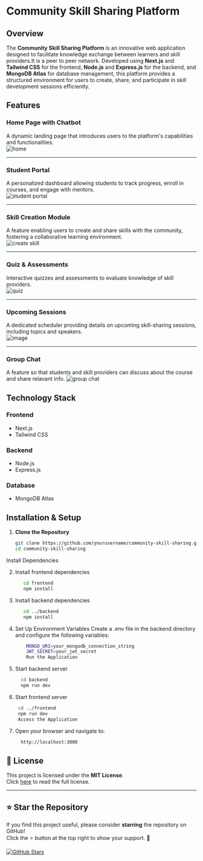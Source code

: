 # Community Skill Sharing Platform

## Overview
The **Community Skill Sharing Platform** is an innovative web application designed to facilitate knowledge exchange between learners and skill providers.It is a peer to peer network. Developed using **Next.js** and **Tailwind CSS** for the frontend, **Node.js** and **Express.js** for the backend, and **MongoDB Atlas** for database management, this platform provides a structured environment for users to create, share, and participate in skill development sessions efficiently.

## Features

### Home Page with Chatbot
A dynamic landing page that introduces users to the platform's capabilities and functionalities.  
 ![home](https://github.com/user-attachments/assets/a1f0068b-1796-46b1-86bc-0b92a521e562)
_____
### Student Portal
A personalized dashboard allowing students to track progress, enroll in courses, and engage with mentors.  
  ![student portal](https://github.com/user-attachments/assets/f60d88e7-d37c-41da-a76d-d4215c10c98a)
_____

### Skill Creation Module
A feature enabling users to create and share skills with the community, fostering a collaborative learning environment.  
![create skill](https://github.com/user-attachments/assets/40685c17-88da-45ca-9418-0bb5fb5ccf29)
_____

### Quiz & Assessments
Interactive quizzes and assessments to evaluate knowledge of skill providers.  
![quiz](https://github.com/user-attachments/assets/bc58aafe-9d24-42af-b1a3-6685fb9bf46f)
_____

### Upcoming Sessions
A dedicated scheduler providing details on upcoming skill-sharing sessions, including topics and speakers.  
![image](https://github.com/user-attachments/assets/351f5872-169e-4664-b95a-465d5acf2b72)

_____

### Group Chat
A feature so that students and skill providers can discuss about the course and share relavant info.
![group chat](https://github.com/user-attachments/assets/7dce5764-56e7-4aa9-bdc8-2b452ae730b3)


## Technology Stack

### Frontend
- Next.js
- Tailwind CSS

### Backend
- Node.js
- Express.js

### Database
- MongoDB Atlas

## Installation & Setup

1. **Clone the Repository**
   ```sh
   git clone https://github.com/yourusername/community-skill-sharing.git
   cd community-skill-sharing

Install Dependencies

2. Install frontend dependencies
   ```sh
      cd frontend
      npm install

3. Install backend dependencies
   ```sh
      cd ../backend
      npm install
4. Set Up Environment Variables
      Create a .env file in the backend directory and configure the following variables:

    ```sh
        MONGO_URI=your_mongodb_connection_string
        JWT_SECRET=your_jwt_secret
        Run the Application


5. Start backend server
    ```sh
      cd backend
      npm run dev

6. Start frontend server
     ```sh
      cd ../frontend
      npm run dev
      Access the Application
7. Open your browser and navigate to:
    ```sh
      http://localhost:3000

## 📜 License

This project is licensed under the **MIT License**.  
Click [here](https://github.com/manas1331/Code-Blitz/blob/main/LICENSE) to read the full license.




---

## ⭐ Star the Repository

If you find this project useful, please consider **starring** the repository on GitHub!  
Click the ⭐ button at the top right to show your support. 🚀  

[![GitHub Stars](https://img.shields.io/github/stars/manas1331/Code-blitzsvg?style=social)](https://github.com/manas1331/Code-blitz)


